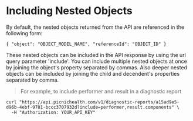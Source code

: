 # Including Nested Objects

By default, the nested objects returned from the API are referenced in the following form:

`{ "object": "OBJECT_MODEL_NAME", "referenceId": "OBJECT_ID" }`

These nested objects can be included in the API response by using the url query parameter 'include'. You can include multiple nested objects at once by joining the object's property separated by commas. Also deeper nested objects can be included by joining the child and decendent's properties separated by comma.

> For example, to include performer and result in a diagnostic report

```
curl "https://api.picnichealth.com/v1/diagnostic-reports/a15ad9e5-d96b-4ebf-9781-bccc3707932d?include=performer,result.components" \
  -H "Authorization: YOUR_API_KEY"
```

